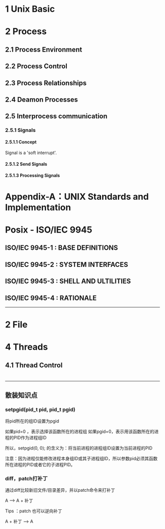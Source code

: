 
# 1 Unix Basic

# 2 Process 
## 2.1 Process Environment
## 2.2 Process Control
## 2.3 Process Relationships
## 2.4 Deamon Processes
## 2.5 Interprocess communication
### 2.5.1 Signals 

#### 2.5.1.1 Concept
Signal is a 'soft interrupt'.

#### 2.5.1.2 Send Signals 

#### 2.5.1.3 Processing Signals








# <span id = "Appendix-A"> Appendix-A：UNIX Standards and Implementation </span>

# Posix - ISO/IEC 9945

## ISO/IEC 9945-1 : BASE DEFINITIONS
## ISO/IEC 9945-2 : SYSTEM INTERFACES
## ISO/IEC 9945-3 : SHELL AND ULTILITIES 
## ISO/IEC 9945-4 : RATIONALE 



----

# 2 File 


# 4 Threads
## 4.1 Thread Control


# 







-----

## 散装知识点

### setpgid(pid_t pid, pid_t pgid)

将pid所在的组ID设置为pgid

如果pid=0 ，表示选择该函数所在的进程组
如果pgid=0，表示用该函数所在的进程的PID作为进程组ID 

所以，setpgid(0, 0); 的含义为：将当前进程的进程组ID设置为当前进程的PID

注意：因为进程仅能修改进程本身组ID或其子进程组ID，所以参数pid必须其函数所在进程的PID或者它的子进程PID。


### diff，patch打补丁
通过diff比较新旧文件/目录差异，并以patch命令来打补丁

A --> A + 补丁

Tips ：patch 也可以逆向补丁

A + 补丁 --> A


